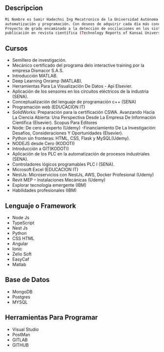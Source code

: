 

## Descripcion
```bash
Mi Nombre es Samir Hadechni Ing Mecatronico de la Universidad Autónoma del Caribe, enfocado el área de sistema de control,
automatización y programación. Con deseos de adquirir cada día más conocimiento en el área investigativa y productiva. 
Proyecto de grado encaminado a la detección de oscilaciones en los sistemas de control con registro de software y 
publicación en revista científica (Technology Reports of Kansai University).
```

## Cursos
- Semillero de investigación.
- Mecánico certificado del programa delo interactive training por la empresa Dismacor S.A.S.
- Introducción MATLAB.
- Deep Learning Onramp (MATLAB).
- Herramientas Para La Visualización De Datos - Api Elsevier.
- Aplicación de los sensores en los circuitos eléctricos de la industria (SENA).
- Conceptualización del lenguaje de programación c++ (SENA)
- Programación web (EDUCACION IT)
- SolidWorks: Preparación para la certificación CSWA. Avanzando Hacia La Ciencia Abierta: 
    Una Perspectiva Desde La Empresa De Información Científica (Elsevier). Scopus Para Editores
- Node: De cero a experto (Udemy)
-Financiamiento De La Investigación: Desafíos, Consideraciones Y Oportunidades (Elsevier).
- Python sin fronteras: HTML, CSS, Flask y MySQL(Udemy).
- NODEJS desde Cero (KODOTI)
- Introducción a GIT(KODOTI)
- Aplicación de los PLC en la automatización de procesos industriales (SENA).
- Controladores lógicos programables PLC I (SENA).
- Microsoft Excel (EDUCACION IT)
- NestJs: Microservicios con NestJs, AWS, Docker Profesional (Udemy)
- Revit MEP – Instalaciones Mecánicas (Udemy)
- Explorar tecnología emergente (IBM)
- Habilidades profesionales (IBM)

## Lenguaje o Framework

- Node Js 
- TypeScript
- Nest Js
- Python
- CSS HTML
- Angular 
- Ionic 
- Zelio Soft
- EasyCaf
- Matlab

## Base de Datos

- MongoDB
- Postgres
- MYSQL

## Herramientas Para Programar 

- Visual Studio
- PostMan
- GITLAB
- GITHUB













